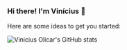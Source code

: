 ### Hi there! I'm Vinícius 👋




Here are some ideas to get you started:

![Vinicius Olicar's GitHub stats](https://github-readme-stats.vercel.app/api?username=volicar&show_icons=true&theme=dracula)

<!--
- 🔭 I’m currently working on ...
- 🌱 I’m currently learning ...
- 👯 I’m looking to collaborate on ...
- 🤔 I’m looking for help with ...
- 💬 Ask me about ...
- 📫 How to reach me: ...
- 😄 Pronouns: ...
- ⚡ Fun fact: ...
-->
